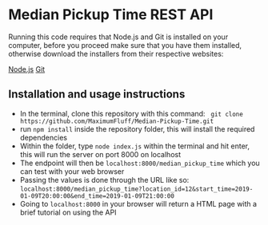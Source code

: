 # Median Pickup Time REST API

Running this code requires that Node.js and Git is installed on your computer, before you proceed make sure that you have them installed, otherwise download the installers from their respective websites:

[Node.js]('https://nodejs.org/en/download/')
[Git]('https://git-scm.com/downloads')



## Installation and usage instructions
- In the terminal, clone this repository with this command: ` git clone https://github.com/MaximumFluff/Median-Pickup-Time.git`
- run ` npm install ` inside the repository folder, this will install the required dependencies
- Within the folder, type ` node index.js ` within the terminal and hit enter, this will run the server on port 8000 on localhost
- The endpoint will then be ` localhost:8000/median_pickup_time ` which you can test with your web browser
- Passing the values is done through the URL like so: ` localhost:8000/median_pickup_time?location_id=12&start_time=2019-01-09T20:00:00&end_time=2019-01-09T21:00:00 `
- Going to ` localhost:8000 ` in your browser will return a HTML page with a brief tutorial on using the API